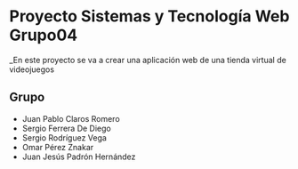 # Proyecto Sistemas y Tecnología Web Grupo04

_En este proyecto se va a crear una aplicación web de una tienda virtual de videojuegos

## Grupo
* Juan Pablo Claros Romero
* Sergio Ferrera De Diego
* Sergio Rodríguez Vega
* Omar Pérez Znakar
* Juan Jesús Padrón Hernández
